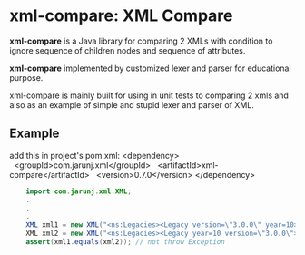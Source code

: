 # xml-compare: XML Compare

**xml-compare** is a Java library for comparing 2 XMLs with condition to ignore sequence of children nodes and sequence of attributes.


**xml-compare** implemented by customized lexer and parser for educational purpose.

xml-compare is mainly built for using in unit tests to comparing 2 xmls and also as an example of simple and stupid lexer and parser of XML.

## Example
add this in project's pom.xml:
&lt;dependency&gt;
&nbsp;&nbsp;&lt;groupId&gt;com.jarunj.xml&lt;/groupId&gt;
&nbsp;&nbsp;&lt;artifactId&gt;xml-compare&lt;/artifactId&gt;
&nbsp;&nbsp;&lt;version&gt;0.7.0&lt;/version&gt;
&lt;/dependency&gt;

```java
    import com.jarunj.xml.XML;
    .
    .
    .
    XML xml1 = new XML("<ns:Legacies><Legacy version=\"3.0.0\" year=10>a lot of them<Legacy><ns:Legacies>");
    XML xml2 = new XML("<ns:Legacies><Legacy year=10 version=\"3.0.0\">a lot of them<Legacy><ns:Legacies>");
    assert(xml1.equals(xml2)); // not throw Exception
```
